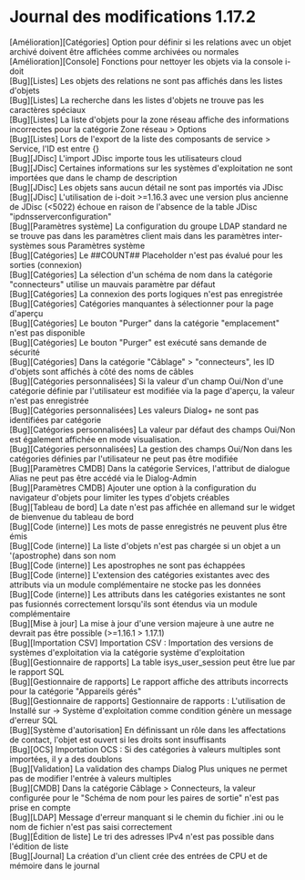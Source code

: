 # Journal des modifications 1.17.2

[Amélioration][Catégories]   Option pour définir si les relations avec un objet archivé doivent être affichées comme archivées ou normales  
[Amélioration][Console]      Fonctions pour nettoyer les objets via la console i-doit  
[Bug][Listes]                Les objets des relations ne sont pas affichés dans les listes d'objets  
[Bug][Listes]                La recherche dans les listes d'objets ne trouve pas les caractères spéciaux  
[Bug][Listes]                La liste d'objets pour la zone réseau affiche des informations incorrectes pour la catégorie Zone réseau > Options  
[Bug][Listes]                Lors de l'export de la liste des composants de service > Service, l'ID est entre {}  
[Bug][JDisc]                L'import JDisc importe tous les utilisateurs cloud  
[Bug][JDisc]                Certaines informations sur les systèmes d'exploitation ne sont importées que dans le champ de description  
[Bug][JDisc]                Les objets sans aucun détail ne sont pas importés via JDisc  
[Bug][JDisc]                L'utilisation de i-doit >=1.16.3 avec une version plus ancienne de JDisc (<5022) échoue en raison de l'absence de la table JDisc "ipdnsserverconfiguration"  
[Bug][Paramètres système]      La configuration du groupe LDAP standard ne se trouve pas dans les paramètres client mais dans les paramètres inter-systèmes sous Paramètres système  
[Bug][Catégories]           Le ##COUNT## Placeholder n'est pas évalué pour les sorties (connexion)  
[Bug][Catégories]           La sélection d'un schéma de nom dans la catégorie "connecteurs" utilise un mauvais paramètre par défaut  
[Bug][Catégories]           La connexion des ports logiques n'est pas enregistrée  
[Bug][Catégories]           Catégories manquantes à sélectionner pour la page d'aperçu  
[Bug][Catégories]           Le bouton "Purger" dans la catégorie "emplacement" n'est pas disponible  
[Bug][Catégories]           Le bouton "Purger" est exécuté sans demande de sécurité  
[Bug][Catégories]           Dans la catégorie "Câblage" > "connecteurs", les ID d'objets sont affichés à côté des noms de câbles  
[Bug][Catégories personnalisées]    Si la valeur d'un champ Oui/Non d'une catégorie définie par l'utilisateur est modifiée via la page d'aperçu, la valeur n'est pas enregistrée  
[Bug][Catégories personnalisées]    Les valeurs Dialog+ ne sont pas identifiées par catégorie  
[Bug][Catégories personnalisées]    La valeur par défaut des champs Oui/Non est également affichée en mode visualisation.  
[Bug][Catégories personnalisées]    La gestion des champs Oui/Non dans les catégories définies par l'utilisateur ne peut pas être modifiée  
[Bug][Paramètres CMDB]        Dans la catégorie Services, l'attribut de dialogue Alias ne peut pas être accédé via le Dialog-Admin  
[Bug][Paramètres CMDB]        Ajouter une option à la configuration du navigateur d'objets pour limiter les types d'objets créables  
[Bug][Tableau de bord]            La date n'est pas affichée en allemand sur le widget de bienvenue du tableau de bord  
[Bug][Code (interne)]      Les mots de passe enregistrés ne peuvent plus être émis  
[Bug][Code (interne)]      La liste d'objets n'est pas chargée si un objet a un '(apostrophe) dans son nom  
[Bug][Code (interne)]      Les apostrophes ne sont pas échappées  
[Bug][Code (interne)]      L'extension des catégories existantes avec des attributs via un module complémentaire ne stocke pas les données  
[Bug][Code (interne)]      Les attributs dans les catégories existantes ne sont pas fusionnés correctement lorsqu'ils sont étendus via un module complémentaire  
[Bug][Mise à jour]               La mise à jour d'une version majeure à une autre ne devrait pas être possible (>=1.16.1 > 1.17.1)  
[Bug][Importation CSV]           Importation CSV : Importation des versions de systèmes d'exploitation via la catégorie système d'exploitation  
[Bug][Gestionnaire de rapports]       La table isys_user_session peut être lue par le rapport SQL  
[Bug][Gestionnaire de rapports]       Le rapport affiche des attributs incorrects pour la catégorie "Appareils gérés"  
[Bug][Gestionnaire de rapports]       Gestionnaire de rapports : L'utilisation de Installé sur -> Système d'exploitation comme condition génère un message d'erreur SQL  
[Bug][Système d'autorisation] En définissant un rôle dans les affectations de contact, l'objet est ouvert si les droits sont insuffisants  
[Bug][OCS]                  Importation OCS : Si des catégories à valeurs multiples sont importées, il y a des doublons  
[Bug][Validation]           La validation des champs Dialog Plus uniques ne permet pas de modifier l'entrée à valeurs multiples  
[Bug][CMDB]                 Dans la catégorie Câblage > Connecteurs, la valeur configurée pour le "Schéma de nom pour les paires de sortie" n'est pas prise en compte  
[Bug][LDAP]                 Message d'erreur manquant si le chemin du fichier .ini ou le nom de fichier n'est pas saisi correctement  
[Bug][Édition de liste]         Le tri des adresses IPv4 n'est pas possible dans l'édition de liste  
[Bug][Journal]              La création d'un client crée des entrées de CPU et de mémoire dans le journal  
